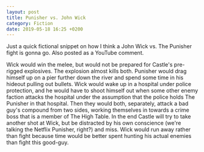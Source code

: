 ```yaml
---
layout: post
title: Punisher vs. John Wick
category: Fiction
date: 2019-05-18 16:25 +0200
---
```


Just a quick fictional snippet on how I think a John Wick vs. The Punisher fight
is gonna go. Also posted as a YouTube comment.

Wick would win the melee, but would not be prepared for Castle's pre-rigged
explosives. The explosion almost kills both. Punisher would drag himself up on a
pier further down the river and spend some time in his hideout pulling out
bullets. Wick would wake up in a hospital under police protection, and he would
have to shoot himself out when some other enemy faction attacks the hospital
under the assumption that the police holds The Punisher in that hospital. Then
they would both, separately, attack a bad guy's compound from two sides, working
themselves in towards a crime boss that is a member of The High Table. In the
end Castle will try to take another shot at Wick, but be distracted by his own
conscience (we're talking the Netflix Punisher, right?) and miss. Wick would run
away rather than fight because time would be better spent hunting his actual
enemies than fight this good-guy.

